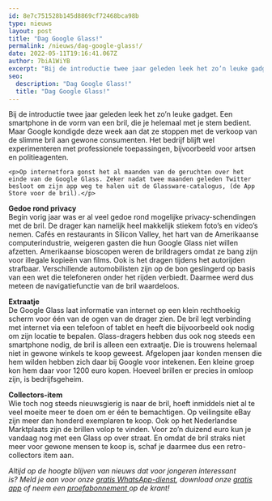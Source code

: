 ```yaml
---
id: 8e7c751528b145d8869cf72468bca98b
type: nieuws
layout: post
title: "Dag Google Glass!"
permalink: /nieuws/dag-google-glass!/
date: 2022-05-11T19:16:41.067Z
author: 7biA1WiYB
excerpt: "Bij de introductie twee jaar geleden leek het zo’n leuke gadget. Een smartphone in de vorm van een bril, die je helemaal met je stem bedient. Maar Google kondigde deze week aan dat ze stoppen met de verkoop van de slimme bril aan gewone consumenten. Het bedrijf blijft wel experimenteren met professionele toepassingen, bijvoorbeeld voor artsen en politieagenten.  "
seo:
  description: "Dag Google Glass!"
  title: "Dag Google Glass!"
---
```

Bij de introductie twee jaar geleden leek het zo’n leuke gadget. Een smartphone in de vorm van een bril, die je helemaal met je stem bedient. Maar Google kondigde deze week aan dat ze stoppen met de verkoop van de slimme bril aan gewone consumenten. Het bedrijf blijft wel experimenteren met professionele toepassingen, bijvoorbeeld voor artsen en politieagenten.  

    <p>Op internetfora gonst het al maanden van de geruchten over het einde van de Google Glass. Zeker nadat twee maanden geleden Twitter besloot om zijn app weg te halen uit de Glassware-catalogus, (de App Store voor de bril).</p>
<p><strong>Gedoe rond privacy</strong><br>Begin vorig jaar was er al veel gedoe rond mogelijke privacy-schendingen met de bril. De drager kan namelijk heel makkelijk stiekem foto’s en video’s nemen. Cafés en restaurants in Silicon Valley, het hart van de Amerikaanse computerindustrie, weigeren gasten die hun Google Glass niet willen afzetten. Amerikaanse bioscopen weren de brildragers omdat ze bang zijn voor illegale kopieën van films. Ook is het dragen tijdens het autorijden strafbaar. Verschillende automobilisten zijn op de bon geslingerd op basis van een wet die telefoneren onder het rijden verbiedt. Daarmee werd dus meteen de navigatiefunctie van de bril waardeloos.</p>
<p><strong>Extraatje</strong><br>De Google Glass laat informatie van internet op een klein rechthoekig scherm voor één van de ogen van de drager zien. De bril legt verbinding met internet via een telefoon of tablet en heeft die bijvoorbeeld ook nodig om zijn locatie te bepalen. Glass-dragers hebben dus ook nog steeds een smartphone nodig, de bril is alleen een extraatje. Die is trouwens helemaal niet in gewone winkels te koop geweest. Afgelopen jaar konden mensen die hem wilden hebben zich daar bij Google voor intekenen. Een kleine groep kon hem daar voor 1200 euro kopen. Hoeveel brillen er precies in omloop zijn, is bedrijfsgeheim.</p>
<p><strong>Collectors-item</strong><br>Wie toch nog steeds nieuwsgierig is naar de bril, hoeft inmiddels niet al te veel moeite meer te doen om er één te bemachtigen. Op veilingsite eBay zijn meer dan honderd exemplaren te koop. Ook op het Nederlandse Marktplaats zijn de brillen volop te vinden. Voor zo’n duizend euro kun je vandaag nog met een Glass op over straat. En omdat de bril straks niet meer voor gewone mensen te koop is, schaf je daarmee dus een retro-collectors item aan.</p>
<p><em>Altijd op de hoogte blijven van nieuws dat voor jongeren interessant is? Meld je aan voor onze <a href="https://original.sevendays.nl/whatsapp">gratis WhatsApp-dienst</a>, download onze <a href="https://original.sevendays.nl/app">gratis app</a> of neem een <a href="https://abonneren.sevendays.nl/abonneren/abonnementen/ae/artikel">proefabonnement </a>op de krant!</em></p>  
